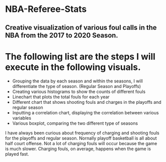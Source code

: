 # NBA-Referee-Stats

## Creative visualization of various foul calls in the NBA from the 2017 to 2020 Season. 

# The following list are the steps I will execute in the following visuals. 
- Grouping the data by each season and within the seasons, I will differentiate the type of season. (Regular Season and Playoffs)
- Creating various histograms to show the counts of different fouls
- Linechart that plots the total fouls for each year
- Different chart that shows shooting fouls and charges in the playoffs and regular season
- Inputting a correlation chart, displaying the correlation between various variables
- Various boxplot, comparing the two different type of seasons

I have always been curious about frequency of charging and shooting fouls for the playoffs and regular season.  Nornally playoff basketball is all about half court offense.  Not a lot of charging fouls will occur because the game is much slower. Charging fouls, on average, happens when the game is played fast. 
